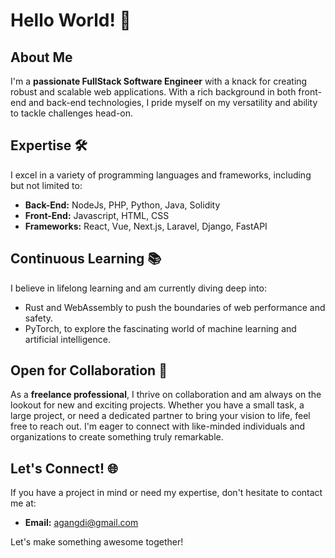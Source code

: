 
# Hello World! 👋

## About Me
I'm a **passionate FullStack Software Engineer** with a knack for creating robust and scalable web applications. With a rich background in both front-end and back-end technologies, I pride myself on my versatility and ability to tackle challenges head-on. 

## Expertise 🛠️
I excel in a variety of programming languages and frameworks, including but not limited to:
- **Back-End:** NodeJs, PHP, Python, Java, Solidity
- **Front-End:** Javascript, HTML, CSS
- **Frameworks:** React, Vue, Next.js, Laravel, Django, FastAPI

## Continuous Learning 📚
I believe in lifelong learning and am currently diving deep into:
- Rust and WebAssembly to push the boundaries of web performance and safety.
- PyTorch, to explore the fascinating world of machine learning and artificial intelligence.

## Open for Collaboration 🤝
As a **freelance professional**, I thrive on collaboration and am always on the lookout for new and exciting projects. Whether you have a small task, a large project, or need a dedicated partner to bring your vision to life, feel free to reach out. I'm eager to connect with like-minded individuals and organizations to create something truly remarkable.

## Let's Connect! 🌐
If you have a project in mind or need my expertise, don't hesitate to contact me at:
- **Email:** agangdi@gmail.com

Let's make something awesome together! 
